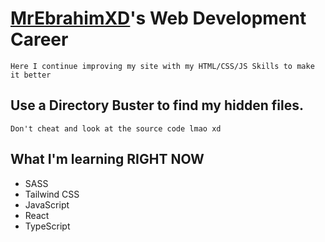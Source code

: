 # [MrEbrahimXD](https://mrebrahimxd.com)'s Web Development Career
``
Here I continue improving my site with my HTML/CSS/JS Skills to make it better
``
## Use a Directory Buster to find my hidden files. 
``
Don't cheat and look at the source code lmao xd
``


## What I'm learning RIGHT NOW 
 
* SASS
* Tailwind CSS
* JavaScript
* React
* TypeScript



